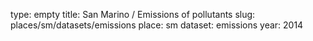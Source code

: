 type: empty
title: San Marino / Emissions of pollutants
slug: places/sm/datasets/emissions
place: sm
dataset: emissions
year: 2014
